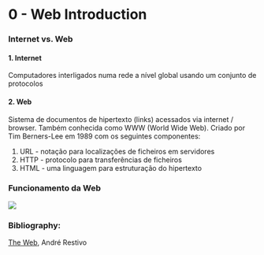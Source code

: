 # 0 - Web Introduction

### Internet vs. Web

#### 1. Internet
Computadores interligados numa rede a nível global usando um conjunto de protocolos

#### 2. Web
Sistema de documentos de hipertexto (links) acessados via internet / browser. Também conhecida como WWW (World Wide Web). Criado por Tim Berners-Lee em 1989 com os seguintes componentes:

1. URL - notação para localizações de ficheiros em servidores
2. HTTP - protocolo para transferências de ficheiros
3. HTML - uma linguagem para estruturação do hipertexto

### Funcionamento da Web

<img src = "https://web.fe.up.pt/~arestivo/slides/assets/web/web2.svg">

### Bibliography:
[The Web](https://web.fe.up.pt/~arestivo/slides/?s=web#1), André Restivo